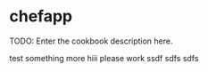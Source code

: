 # chefapp

TODO: Enter the cookbook description here.

test
something more
hiii
please work
ssdf
sdfs
sdfs
